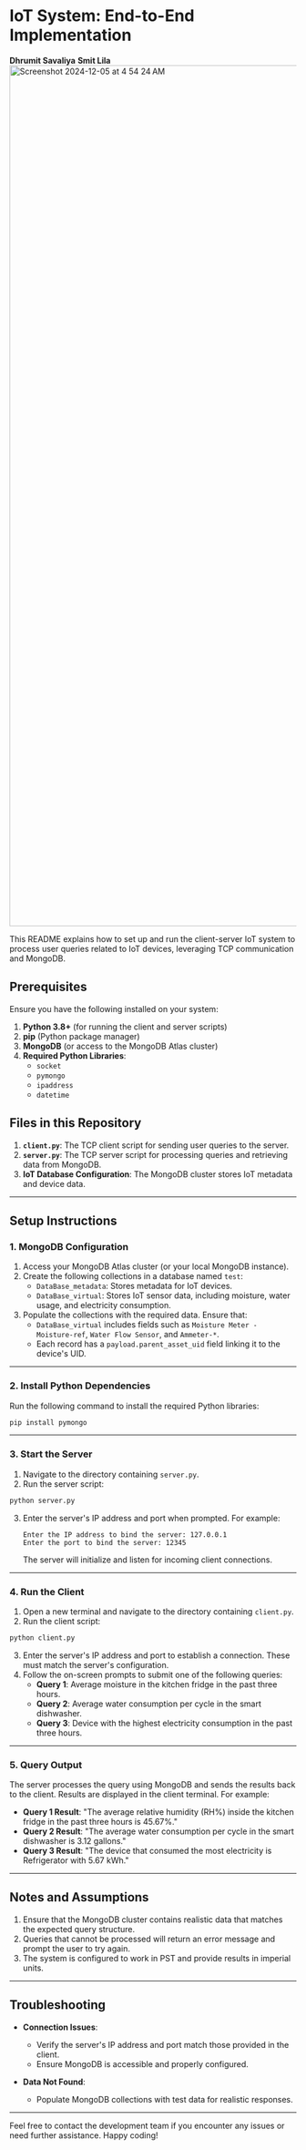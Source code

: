 
# IoT System: End-to-End Implementation
**Dhrumit Savaliya**
**Smit Lila**
<img width="1512" alt="Screenshot 2024-12-05 at 4 54 24 AM" src="https://github.com/user-attachments/assets/317ae7c7-2b95-48fa-b40d-1fe1e551afb3">


This README explains how to set up and run the client-server IoT system to process user queries related to IoT devices, leveraging TCP communication and MongoDB.

## Prerequisites

Ensure you have the following installed on your system:
1. **Python 3.8+** (for running the client and server scripts)
2. **pip** (Python package manager)
3. **MongoDB** (or access to the MongoDB Atlas cluster)
4. **Required Python Libraries**:
   - `socket`
   - `pymongo`
   - `ipaddress`
   - `datetime`

## Files in this Repository

1. **`client.py`**: The TCP client script for sending user queries to the server.
2. **`server.py`**: The TCP server script for processing queries and retrieving data from MongoDB.
3. **IoT Database Configuration**: The MongoDB cluster stores IoT metadata and device data.

---

## Setup Instructions

### 1. MongoDB Configuration

1. Access your MongoDB Atlas cluster (or your local MongoDB instance).
2. Create the following collections in a database named `test`:
   - `DataBase_metadata`: Stores metadata for IoT devices.
   - `DataBase_virtual`: Stores IoT sensor data, including moisture, water usage, and electricity consumption.
3. Populate the collections with the required data. Ensure that:
   - `DataBase_virtual` includes fields such as `Moisture Meter - Moisture-ref`, `Water Flow Sensor`, and `Ammeter-*`.
   - Each record has a `payload.parent_asset_uid` field linking it to the device's UID.

---

### 2. Install Python Dependencies

Run the following command to install the required Python libraries:

```bash
pip install pymongo
```

---

### 3. Start the Server

1. Navigate to the directory containing `server.py`.
2. Run the server script:

```bash
python server.py
```

3. Enter the server's IP address and port when prompted. For example:

   ```
   Enter the IP address to bind the server: 127.0.0.1
   Enter the port to bind the server: 12345
   ```

   The server will initialize and listen for incoming client connections.

---

### 4. Run the Client

1. Open a new terminal and navigate to the directory containing `client.py`.
2. Run the client script:

```bash
python client.py
```

3. Enter the server's IP address and port to establish a connection. These must match the server's configuration.
4. Follow the on-screen prompts to submit one of the following queries:
   - **Query 1**: Average moisture in the kitchen fridge in the past three hours.
   - **Query 2**: Average water consumption per cycle in the smart dishwasher.
   - **Query 3**: Device with the highest electricity consumption in the past three hours.

---

### 5. Query Output

The server processes the query using MongoDB and sends the results back to the client. Results are displayed in the client terminal. For example:

- **Query 1 Result**: "The average relative humidity (RH%) inside the kitchen fridge in the past three hours is 45.67%."
- **Query 2 Result**: "The average water consumption per cycle in the smart dishwasher is 3.12 gallons."
- **Query 3 Result**: "The device that consumed the most electricity is Refrigerator with 5.67 kWh."

---

## Notes and Assumptions

1. Ensure that the MongoDB cluster contains realistic data that matches the expected query structure.
2. Queries that cannot be processed will return an error message and prompt the user to try again.
3. The system is configured to work in PST and provide results in imperial units.

---

## Troubleshooting

- **Connection Issues**:
  - Verify the server's IP address and port match those provided in the client.
  - Ensure MongoDB is accessible and properly configured.

- **Data Not Found**:
  - Populate MongoDB collections with test data for realistic responses.

---

Feel free to contact the development team if you encounter any issues or need further assistance. Happy coding!
